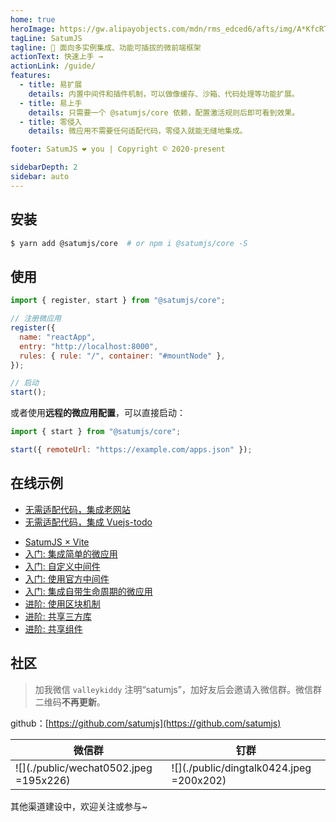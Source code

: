 ```yaml
---
home: true
heroImage: https://gw.alipayobjects.com/mdn/rms_edced6/afts/img/A*KfcRTYnC4eoAAAAAAAAAAAAAARQnAQ
tagLine: SatumJS
tagline: 🔱 面向多实例集成、功能可插拔的微前端框架
actionText: 快速上手 →
actionLink: /guide/
features:
  - title: 易扩展
    details: 内置中间件和插件机制，可以做像缓存、沙箱、代码处理等功能扩展。
  - title: 易上手
    details: 只需要一个 @satumjs/core 依赖，配置激活规则后即可看到效果。
  - title: 零侵入
    details: 微应用不需要任何适配代码，零侵入就能无缝地集成。

footer: SatumJS ❤️ you | Copyright © 2020-present

sidebarDepth: 2
sidebar: auto
---
```


## 安装

```bash
$ yarn add @satumjs/core  # or npm i @satumjs/core -S
```

## 使用

```js
import { register, start } from "@satumjs/core";

// 注册微应用
register({
  name: "reactApp",
  entry: "http://localhost:8000",
  rules: { rule: "/", container: "#mountNode" },
});

// 启动
start();
```

或者使用**远程的微应用配置**，可以直接启动：

```js {3}
import { start } from "@satumjs/core";

start({ remoteUrl: "https://example.com/apps.json" });
```

## 在线示例

- [无需适配代码，集成老网站](https://codepen.io/valleykid/pen/PoQopON)
- [无需适配代码，集成 Vuejs-todo](https://codepen.io/valleykid/pen/LYQYWrK)

<div></div>

- [SatumJS × Vite](https://stackblitz.com/edit/vitejs-vite-pl7bhf) <!-- | [playground/simple-vite](https://github.com/satumjs/playground/tree/master/simple-vite) -->
- [入门: 集成简单的微应用](https://stackblitz.com/edit/github-gacap7) <!-- | [playground/simple-example](https://github.com/satumjs/playground/tree/master/simple-example) -->
- [入门: 自定义中间件](https://stackblitz.com/edit/js-9dzksc) <!-- | [playground/simple-custom-midware](https://github.com/satumjs/playground/tree/master/simple-custom-midware) -->
- [入门: 使用官方中间件](https://stackblitz.com/edit/js-xte5xe) <!-- | [playground/use-offical-midwares](https://github.com/satumjs/playground/tree/master/use-offical-midwares) -->
- [入门: 集成自带生命周期的微应用](https://stackblitz.com/edit/js-lyqjyr) <!-- | [playground/use-app-with-lifecycles](https://github.com/satumjs/playground/tree/master/use-app-with-lifecycles) -->
- [进阶: 使用区块机制](https://stackblitz.com/edit/js-m2kkqn) <!-- | [playground/simple-block-example](https://github.com/satumjs/playground/tree/master/simple-block-example) -->
- [进阶: 共享三方库](https://stackblitz.com/edit/github-vfvwg3)
- [进阶: 共享组件](https://github.com/satumjs/playground/tree/master/simple-share-component)

## 社区

> 加我微信 `valleykiddy` 注明“satumjs”，加好友后会邀请入微信群。微信群二维码**不再更新**。

github：[https://github.com/satumjs](https://github.com/satumjs)

| 微信群                                 | 钉群                                     |
| -------------------------------------- | ---------------------------------------- |
| ![](./public/wechat0502.jpeg =195x226) | ![](./public/dingtalk0424.jpeg =200x202) |

其他渠道建设中，欢迎关注或参与~
